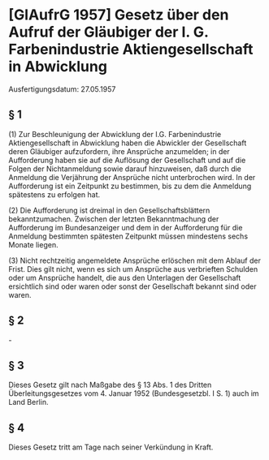 # [GlAufrG 1957] Gesetz über den Aufruf der Gläubiger der I. G. Farbenindustrie Aktiengesellschaft in Abwicklung

Ausfertigungsdatum: 27.05.1957

 

## § 1

(1) Zur Beschleunigung der Abwicklung der I.G. Farbenindustrie Aktiengesellschaft in Abwicklung haben die Abwickler der Gesellschaft deren Gläubiger aufzufordern, ihre Ansprüche anzumelden; in der Aufforderung haben sie auf die Auflösung der Gesellschaft und auf die Folgen der Nichtanmeldung sowie darauf hinzuweisen, daß durch die Anmeldung die Verjährung der Ansprüche nicht unterbrochen wird. In der Aufforderung ist ein Zeitpunkt zu bestimmen, bis zu dem die Anmeldung spätestens zu erfolgen hat.

(2) Die Aufforderung ist dreimal in den Gesellschaftsblättern bekanntzumachen. Zwischen der letzten Bekanntmachung der Aufforderung im Bundesanzeiger und dem in der Aufforderung für die Anmeldung bestimmten spätesten Zeitpunkt müssen mindestens sechs Monate liegen.

(3) Nicht rechtzeitig angemeldete Ansprüche erlöschen mit dem Ablauf der Frist. Dies gilt nicht, wenn es sich um Ansprüche aus verbrieften Schulden oder um Ansprüche handelt, die aus den Unterlagen der Gesellschaft ersichtlich sind oder waren oder sonst der Gesellschaft bekannt sind oder waren.


## § 2

\-


## § 3

Dieses Gesetz gilt nach Maßgabe des § 13 Abs. 1 des Dritten Überleitungsgesetzes vom 4. Januar 1952 (Bundesgesetzbl. I S. 1) auch im Land Berlin.


## § 4

Dieses Gesetz tritt am Tage nach seiner Verkündung in Kraft.
